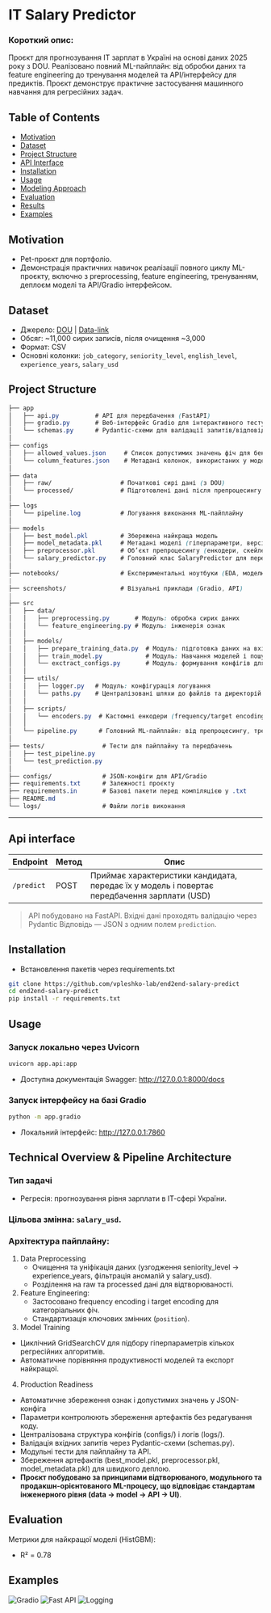 # IT Salary Predictor

### Короткий опис:
Проєкт для прогнозування ІТ зарплат в Україні на основі даних 2025 року з DOU. Реалізовано повний ML-пайплайн: від обробки даних та feature engineering до тренування моделей та API/інтерфейсу для предиктів. Проєкт демонструє практичне застосування машинного навчання для регресійних задач.

## Table of Contents
- [Motivation](#motivation)
- [Dataset](#dataset)
- [Project Structure](#project-structure)
- [API Interface](#api-interface)
- [Installation](#installation)
- [Usage](#usage)
- [Modeling Approach](#technical-overview--pipeline-architecture)
- [Evaluation](#evaluation)
- [Results](#results)
- [Examples](#examples)

## Motivation
- Pet-проєкт для портфоліо.
- Демонстрація практичних навичок реалізації повного циклу ML-проєкту, включно з preprocessing, feature engineering, тренуванням, деплоєм моделі та API/Gradio інтерфейсом.

## Dataset
- Джерело: [DOU](https://dou.ua) | [Data-link](https://github.com/devua/csv/blob/master/salaries/2025_june_raw.csv)
- Обсяг: ~11,000 сирих записів, після очищення ~3,000
- Формат: CSV
- Основні колонки: `job_category`, `seniority_level`, `english_level`, `experience_years`, `salary_usd`

## Project Structure
```css
├── app
│   ├── api.py          # API для передбачення (FastAPI)
│   ├── gradio.py       # Веб-інтерфейс Gradio для інтерактивного тестування
│   └── schemas.py      # Pydantic-схеми для валідації запитів/відповідей
│
├── configs
│   ├── allowed_values.json     # Список допустимих значень фіч для бек-енду
│   └── column_features.json    # Метадані колонок, використаних у моделі
│
├── data
│   ├── raw/                   # Початкові сирі дані (з DOU)
│   └── processed/             # Підготовлені дані після препроцесингу
│
├── logs
│   └── pipeline.log           # Логування виконання ML-пайплайну
│
├── models
│   ├── best_model.pkl         # Збережена найкраща модель
│   ├── model_metadata.pkl     # Метадані моделі (гіперпараметри, версія тощо)
│   ├── preprocessor.pkl       # Об’єкт препроцесингу (енкодери, скейлери)
│   └── salary_predictor.py    # Головний клас SalaryPredictor для передбачень
│
├── notebooks/                 # Експериментальні ноутбуки (EDA, моделювання)
|
├── screenshots/               # Візуальні приклади (Gradio, API)
|
├── src
│   ├── data/
│   │   ├── preprocessing.py       # Модуль: обробка сирих даних
│   │   └── feature_engineering.py # Модуль: інженерія ознак
│   │
│   ├── models/
│   │   ├── prepare_training_data.py  # Модуль: підготовка даних на вхід у тренування
│   │   ├── train_model.py            # Модуль: Навчання моделей і пошук гіперпараметрів
│   │   └── exctract_configs.py       # Модуль: формування конфігів для подальшого використання у деплої
│   │
│   ├── utils/
│   │   ├── logger.py   # Модуль: конфігурація логування
│   │   └── paths.py    # Централізовані шляхи до файлів та директорій
│   │
│   ├── scripts/
│   │   └── encoders.py  # Кастомні енкодери (frequency/target encoding)
│   │
│   └── pipeline.py      # Головний ML-пайплайн: від препроцесингу, тренування та експорту конфігів
│
├── tests/                # Тести для пайплайну та передбачень
│   ├── test_pipeline.py
│   └── test_prediction.py
│
├── configs/              # JSON-конфіги для API/Gradio
├── requirements.txt      # Залежності проєкту
├── requirements.in       # Базові пакети перед компіляцією у .txt
├── README.md
└── logs/                 # Файли логів виконання

```
---
## Api interface

| Endpoint   | Метод | Опис                                                                 |
|-------------|-------|----------------------------------------------------------------------|
| `/predict`  | POST  | Приймає характеристики кандидата, передає їх у модель і повертає передбачення зарплати (USD)|

> API побудовано на FastAPI.
> Вхідні дані проходять валідацію через Pydantic
> Відповідь — JSON з одним полем `prediction`.

## Installation
- Встановлення пакетів через requirements.txt
```bash
git clone https://github.com/vpleshko-lab/end2end-salary-predict
cd end2end-salary-predict
pip install -r requirements.txt
```

## Usage
### Запуск локально через Uvicorn
```bash
uvicorn app.api:app
```
- Доступна документація Swagger: http://127.0.0.1:8000/docs

### Запуск інтерфейсу на базі Gradio
```bash
python -m app.gradio
```
- Локальний інтерфейс: http://127.0.0.1:7860

## Technical Overview & Pipeline Architecture
### Тип задачі
- Регресія: прогнозування рівня зарплати в ІТ-сфері України.
### Цільова змінна: `salary_usd`.
### Архітектура пайплайну:
1. Data Preprocessing
   - Очищення та уніфікація даних (узгодження seniority_level → experience_years, фільтрація аномалій у salary_usd).
   - Розділення на raw та processed дані для відтворюваності.
2. Feature Engineering:
   - Застосовано frequency encoding і target encoding для категоріальних фіч.
   - Стандартизація ключових змінних (`position`).
3. Model Training
- Циклічний GridSearchCV для підбору гіперпараметрів кількох регресійних алгоритмів.
- Автоматичне порівняння продуктивності моделей та експорт найкращої.
4. Production Readiness
- Автоматичне збереження ознак і допустимих значень у JSON-конфіга
- Параметри контролюють збереження артефактів без редагування коду.
- Централізована структура конфігів (configs/) і логів (logs/).
- Валідація вхідних запитів через Pydantic-схеми (schemas.py).
- Модульні тести для пайплайну та API.
- Збереження артефактів (best_model.pkl, preprocessor.pkl, model_metadata.pkl) для швидкого деплою.
- **Проєкт побудовано за принципами відтворюваного, модульного та продакшн-орієнтованого ML-процесу, що відповідає стандартам інженерного рівня (data → model → API → UI)**.
## Evaluation
Метрики для найкращої моделі (HistGBM):
- R² = 0.78

## Examples

![Gradio](screenshots/demo_002.png)
![Fast API](screenshots/demo_003.png)
![Logging](screenshots/demo_004.png)
